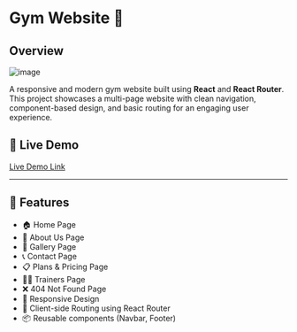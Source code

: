 # Gym Website 💪
## Overview

![image](https://github.com/user-attachments/assets/2943aa92-4908-4bf7-b408-6771365bd40e)


A responsive and modern gym website built using **React** and **React Router**. This project showcases a multi-page website with clean navigation, component-based design, and basic routing for an engaging user experience.

## 🔗 Live Demo

[Live Demo Link](#) 

---

## 🚀 Features

- 🏠 Home Page
- 📖 About Us Page
- 📸 Gallery Page
- 📞 Contact Page
- 📋 Plans & Pricing Page
- 🧑‍🏫 Trainers Page
- ❌ 404 Not Found Page
- 🔄 Responsive Design
- 🚦 Client-side Routing using React Router
- 📦 Reusable components (Navbar, Footer)



